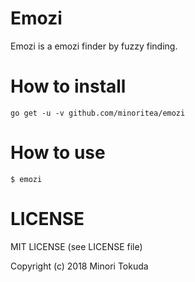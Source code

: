 # Emozi
Emozi is a emozi finder by fuzzy finding.

# How to install
```
go get -u -v github.com/minoritea/emozi
```

# How to use
```
$ emozi
```

# LICENSE
MIT LICENSE (see LICENSE file)

Copyright (c) 2018 Minori Tokuda
